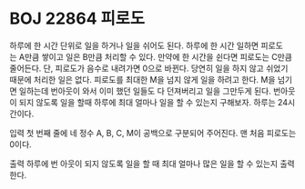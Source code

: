 # BOJ 22864 피로도

하루에 한 시간 단위로 일을 하거나 일을 쉬어도 된다. 하루에 한 시간 일하면 피로도는 A만큼 쌓이고 일은 B만큼 처리할 수 있다.
만약에 한 시간을 쉰다면 피로도는 C만큼 줄어든다. 단, 피로도가 음수로 내려가면 0으로 바뀐다. 당연히 일을 하지 않고 쉬었기 때문에 처리한 일은 없다.
피로도를 최대한 M을 넘지 않게 일을 하려고 한다. M을 넘기면 일하는데 번아웃이 와서 이미 했던 일들도 다 던져버리고 일을 그만두게 된다.
번아웃이 되지 않도록 일을 할때 하루에 최대 얼마나 일을 할 수 있는지 구해보자. 하루는 24시간이다.

입력
첫 번째 줄에 네 정수 A, B, C, M이 공백으로 구분되어 주어진다.
맨 처음 피로도는 0이다.

출력
하루에 번 아웃이 되지 않도록 일을 할 때 최대 얼마나 많은 일을 할 수 있는지 출력한다.
